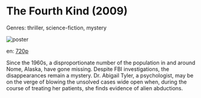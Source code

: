 # The Fourth Kind (2009)

Genres: thriller, science-fiction, mystery

![poster](http://image.tmdb.org/t/p/w500/usUYAvVCiGZ4YlX3xBS8fLzjtiO.jpg)

en:
  [720p](magnet:?xt=urn:btih:CC15360A099D6748AE19D746EADF9F8E9E2CB5EE&tr=udp://glotorrents.pw:6969/announce&tr=udp://tracker.opentrackr.org:1337/announce&tr=udp://torrent.gresille.org:80/announce&tr=udp://tracker.openbittorrent.com:80&tr=udp://tracker.coppersurfer.tk:6969&tr=udp://tracker.leechers-paradise.org:6969&tr=udp://p4p.arenabg.ch:1337&tr=udp://tracker.internetwarriors.net:1337)
  


Since the 1960s, a disproportionate number of the population in and around Nome, Alaska, have gone missing. Despite FBI investigations, the disappearances remain a mystery. Dr. Abigail Tyler, a psychologist, may be on the verge of blowing the unsolved cases wide open when, during the course of treating her patients, she finds evidence of alien abductions.